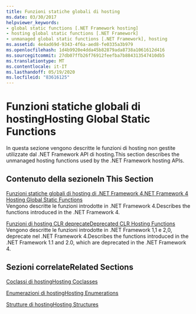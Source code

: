 ```yaml
---
title: Funzioni statiche globali di hosting
ms.date: 03/30/2017
helpviewer_keywords:
- global static functions [.NET Framework hosting]
- hosting global static functions [.NET Framework]
- unmanaged global static functions [.NET Framework], hosting
ms.assetid: 4e4ad69d-9343-4f6a-aed8-fe0335a3b979
ms.openlocfilehash: 1d4b9920e4dda45b82879ada8738a1061612d416
ms.sourcegitcommit: 27db07ffb26f76912feefba7b884313547410db5
ms.translationtype: MT
ms.contentlocale: it-IT
ms.lasthandoff: 05/19/2020
ms.locfileid: "83616125"
---
```

# <a name="hosting-global-static-functions"></a><span data-ttu-id="a0c00-102">Funzioni statiche globali di hosting</span><span class="sxs-lookup"><span data-stu-id="a0c00-102">Hosting Global Static Functions</span></span>
<span data-ttu-id="a0c00-103">In questa sezione vengono descritte le funzioni di hosting non gestite utilizzate dal .NET Framework API di hosting.</span><span class="sxs-lookup"><span data-stu-id="a0c00-103">This section describes the unmanaged hosting functions used by the .NET Framework hosting APIs.</span></span>  
  
## <a name="in-this-section"></a><span data-ttu-id="a0c00-104">Contenuto della sezione</span><span class="sxs-lookup"><span data-stu-id="a0c00-104">In This Section</span></span>  
 [<span data-ttu-id="a0c00-105">Funzioni statiche globali di hosting di .NET Framework 4</span><span class="sxs-lookup"><span data-stu-id="a0c00-105">.NET Framework 4 Hosting Global Static Functions</span></span>](net-framework-4-hosting-global-static-functions.md)  
 <span data-ttu-id="a0c00-106">Vengono descritte le funzioni introdotte in .NET Framework 4.</span><span class="sxs-lookup"><span data-stu-id="a0c00-106">Describes the functions introduced in the .NET Framework 4.</span></span>  
  
 [<span data-ttu-id="a0c00-107">Funzioni di hosting CLR deprecate</span><span class="sxs-lookup"><span data-stu-id="a0c00-107">Deprecated CLR Hosting Functions</span></span>](deprecated-clr-hosting-functions.md)  
 <span data-ttu-id="a0c00-108">Vengono descritte le funzioni introdotte in .NET Framework 1,1 e 2,0, deprecate nel .NET Framework 4.</span><span class="sxs-lookup"><span data-stu-id="a0c00-108">Describes the functions introduced in the .NET Framework 1.1 and 2.0, which are deprecated in the .NET Framework 4.</span></span>  
  
## <a name="related-sections"></a><span data-ttu-id="a0c00-109">Sezioni correlate</span><span class="sxs-lookup"><span data-stu-id="a0c00-109">Related Sections</span></span>  
 [<span data-ttu-id="a0c00-110">Coclassi di hosting</span><span class="sxs-lookup"><span data-stu-id="a0c00-110">Hosting Coclasses</span></span>](hosting-coclasses.md)  
  
 [<span data-ttu-id="a0c00-111">Enumerazioni di hosting</span><span class="sxs-lookup"><span data-stu-id="a0c00-111">Hosting Enumerations</span></span>](hosting-enumerations.md)  
  
 [<span data-ttu-id="a0c00-112">Strutture di hosting</span><span class="sxs-lookup"><span data-stu-id="a0c00-112">Hosting Structures</span></span>](hosting-structures.md)
